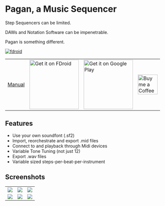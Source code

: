 # Pagan, a Music Sequencer


Step Sequencers can be limited.

DAWs and Notation Software can be impenetrable.

Pagan is something different.

[![fdroid](https://img.shields.io/f-droid/v/com.qfs.pagan.svg?logo=F-Droid)](https://f-droid.org/en/packages/com.qfs.pagan/) 



<table>
 <tr>
  <td>
   
   [Manual](https://burnsomni.net/manual/pagan)
   
  </td>
<td>
 <a style="display: inline-block; text-decoration: none important!;" href="https://f-droid.org/en/packages/com.qfs.pagan/"><img alt="Get it on FDroid" src="https://fdroid.gitlab.io/artwork/badge/get-it-on.png" style="display: block; width: 10em;" /></a>
</td>

<td>
 <a style="display: inline-block; text-decoration: none important!;" href='https://play.google.com/store/apps/details?id=com.qfs.pagan'><img alt='Get it on Google Play' src='https://burnsomni.net/content/google-play-badge.png' style="display: block; width: 10em;"/></a>
</td>

<td>
 <a style="diplay: inline-block; text-decoration: none important;" href="https://ko-fi.com/quintinfsmith"><img alt="Buy me a Coffee" src="http://burnsomni.net/content/support_me_on_kofi_badge_beige.png" style="display: block; height: 4em;"></a>
</td>
 </tr>

</table>

## Features

* Use your own soundfont (.sf2)
* Import, reorchestrate and export .mid files
* Connect to and playback through Midi devices
* Variable Tone Tuning (not just 12)
* Export .wav files
* Variable sized steps-per-beat-per-instrument

## Screenshots
<table style="width:100%">
 <tr>
  <td align="center">
   <img src="https://github.com/user-attachments/assets/fc967215-d8db-41de-a52a-6b1f6dc7f960"/>
  </td>
  <td align="center">
   <img src="https://github.com/user-attachments/assets/9f2504f4-5fcf-421a-b129-6fc3b4aca4d3"/>
  </td>
  <td align="center">
   <img src="https://github.com/user-attachments/assets/2a8c5001-e2a4-43f2-b0f7-7f614fbff8d4"/>
  </td>
 </tr>
 <tr>
  <td align="center">
   <img src="https://github.com/user-attachments/assets/e42c48db-fc30-4fef-aabf-e9c7fe5cf706"/>
  </td>
  <td align="center">
   <img src="https://github.com/user-attachments/assets/d2657ea8-5ae9-41e8-b45a-3da9d0a04901"/>
  </td>
  <td align="center">
   <img src="https://github.com/user-attachments/assets/05b2d930-3ed4-4fe5-a925-aa93b0e2453f"/>
  </td>
 </tr>
</table>

